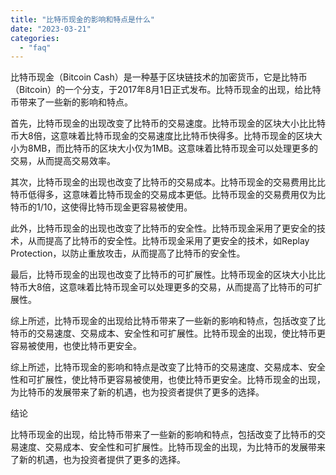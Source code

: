 ```yaml
---
title: "比特币现金的影响和特点是什么"
date: "2023-03-21"
categories: 
  - "faq"
---
```


比特币现金（Bitcoin Cash）是一种基于区块链技术的加密货币，它是比特币（Bitcoin）的一个分支，于2017年8月1日正式发布。比特币现金的出现，给比特币带来了一些新的影响和特点。

首先，比特币现金的出现改变了比特币的交易速度。比特币现金的区块大小比比特币大8倍，这意味着比特币现金的交易速度比比特币快得多。比特币现金的区块大小为8MB，而比特币的区块大小仅为1MB。这意味着比特币现金可以处理更多的交易，从而提高交易效率。

其次，比特币现金的出现也改变了比特币的交易成本。比特币现金的交易费用比比特币低得多，这意味着比特币现金的交易成本更低。比特币现金的交易费用仅为比特币的1/10，这使得比特币现金更容易被使用。

此外，比特币现金的出现也改变了比特币的安全性。比特币现金采用了更安全的技术，从而提高了比特币的安全性。比特币现金采用了更安全的技术，如Replay Protection，以防止重放攻击，从而提高了比特币的安全性。

最后，比特币现金的出现也改变了比特币的可扩展性。比特币现金的区块大小比比特币大8倍，这意味着比特币现金可以处理更多的交易，从而提高了比特币的可扩展性。

综上所述，比特币现金的出现给比特币带来了一些新的影响和特点，包括改变了比特币的交易速度、交易成本、安全性和可扩展性。比特币现金的出现，使比特币更容易被使用，也使比特币更安全。

综上所述，比特币现金的影响和特点是改变了比特币的交易速度、交易成本、安全性和可扩展性，使比特币更容易被使用，也使比特币更安全。比特币现金的出现，为比特币的发展带来了新的机遇，也为投资者提供了更多的选择。

结论

比特币现金的出现，给比特币带来了一些新的影响和特点，包括改变了比特币的交易速度、交易成本、安全性和可扩展性。比特币现金的出现，为比特币的发展带来了新的机遇，也为投资者提供了更多的选择。
